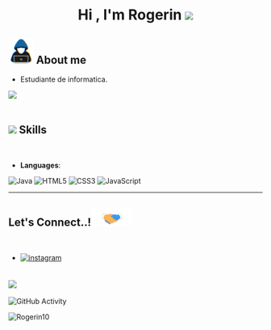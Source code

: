 
<h1 align="center"><b>Hi , I'm Rogerin </b><img src="https://media.giphy.com/media/hvRJCLFzcasrR4ia7z/giphy.gif" width="35"></h1>


	
## <picture><img src = "https://github.com/0xAbdulKhalid/0xAbdulKhalid/raw/main/assets/mdImages/about_me.gif" width = 50px></picture> **About me**


 
- Estudiante de informatica.  
 
 
<img src="https://user-images.githubusercontent.com/73097560/115834477-dbab4500-a447-11eb-908a-139a6edaec5c.gif"><br><br>

## <img src="https://media2.giphy.com/media/QssGEmpkyEOhBCb7e1/giphy.gif?cid=ecf05e47a0n3gi1bfqntqmob8g9aid1oyj2wr3ds3mg700bl&rid=giphy.gif" width ="25"><b> Skills</b>
<br>

    
- **Languages**:

![Java](https://img.shields.io/badge/Java%20-%23ED8B00.svg?style=for-the-badge&logo=java&logoColor=white)
![HTML5](https://img.shields.io/badge/HTML5%20-%23E34F26.svg?style=for-the-badge&logo=html5&logoColor=white)
![CSS3](https://img.shields.io/badge/CSS%20-%231572B6.svg?style=for-the-badge&logo=css3&logoColor=white)
![JavaScript](https://img.shields.io/badge/JavaScript%20-%23F7DF1E.svg?style=for-the-badge&logo=javascript&logoColor=black)


 


------------------------------------------------------------------------------------------------------------------


## <b> Let's Connect..!</b><img src="https://github.com/0xAbdulKhalid/0xAbdulKhalid/raw/main/assets/mdImages/handshake.gif" width ="80">
<br>

<ul>

<li>
<a href="https://www.instagram.com/rogerin10/" target="_blank">
<img src="https://img.shields.io/badge/instagram:  rogerin10-%23E4405F.svg?style=for-the-badge&logo=instagram&logoColor=white" alt="instagram" style="margin-bottom: 5px;"/>
</a>
</li>


</ul>
</div>

<br>
<img src="https://user-images.githubusercontent.com/73097560/115834477-dbab4500-a447-11eb-908a-139a6edaec5c.gif">
<br>


![GitHub Activity](https://github-readme-stats.vercel.app/api?username=Rogerin10&show_icons=true)

<p align="left"> <img src="https://komarev.com/ghpvc/?username=Rogerin10&label=Profile%20views&color=0e75b6&style=flat" alt="Rogerin10" /> </p>

<!--Credit: [Rogerin](https://github.com/Rogerin10)->



<!--Credit: [Rogerin](https://github.com/Rogerin10)->

